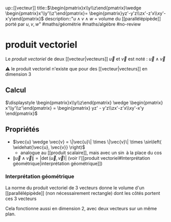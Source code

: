 up::[[vecteur]]
title::$\begin{pmatrix}x\\y\\z\end{pmatrix}\wedge \begin{pmatrix}x'\\y'\\z'\end{pmatrix}= \begin{pmatrix}yz'-y'z\\zx'-z'x\\xy'-x'y\end{pmatrix}$
description::"$u \wedge v \wedge w$ = volume du [[parallélépipède]] porté par $u, v, w$"
#maths/géométrie #maths/algèbre #no-review 
# produit vectoriel
Le *produit vectoriel* de deux [[vecteur|vecteurs]] $\overrightarrow{u}$ et $\overrightarrow{v}$ est noté :
$\overrightarrow{u} \wedge \overrightarrow{v}$

⚠️ le produit vectoriel n'existe que pour des [[vecteur|vecteurs]] en dimension 3


## Calcul 

$\displaystyle \begin{pmatrix}x\\y\\z\end{pmatrix} \wedge \begin{pmatrix} x'\\y'\\z'\end{pmatrix} = \begin{pmatrix} yz' - y'z\\zx'-z'x\\xy'-x'y \end{pmatrix}$


## Propriétés 
 - $\vec{u} \wedge \vec{v} = \|\vec{u}\| \times \|\vec{v}\| \times \sin\left( \widehat{\vec{u}, \vec{v}} \right)$
     - analogue au [[produit scalaire]], mais avec un $\sin$ à la place du $\cos$
 - $\|\vec{u} \wedge \vec{v}\| = \left| \det \left( \vec{u}, \vec{v} \right) \right|$ (voir l'[[produit vectoriel#Interprétation géométrique|interprétation géométrique]])

### Interprétation géométrique
La norme du produit vectoriel de 3 vecteurs donne le volume d'un [[parallélépipède]] (non nécessairement rectangle) dont les côtés portent ces 3 vecteurs

Cela fonctionne aussi en dimension 2, avec deux vecteurs sur un même plan.

